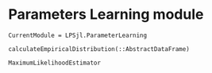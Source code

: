 # Parameters Learning module

```@meta
CurrentModule = LPSjl.ParameterLearning
```

```@docs
calculateEmpiricalDistribution(::AbstractDataFrame)
```

```@docs
MaximumLikelihoodEstimator
```